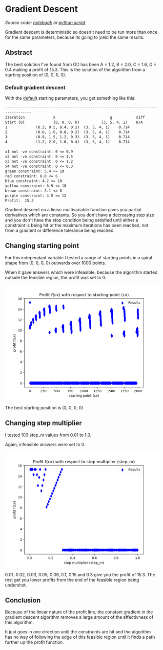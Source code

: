 # Gradient Descent

_Source code: [notebook](./gradientDescent.ipynb) or [python script](./gradientDescent.py)_

Gradient descent is deterministic so doesn't need to be run more than once for the same parameters, because its going to yield the same results.

## Abstract

The best solution I've found from GD has been A = 1.2, B = 2.0, C = 1.6, D = 0.4 making a profit of 15.3. This is the solution of the algorithm from a starting position of (0, 0, 0, 0).

### Default gradient descent

With the [default](./gradientDescent.py#L106) starting parameters, you get something like this:

```
----------------------------------------------------------------------------------
Iteration             X                         g	        diff
Start (0)             (0, 0, 0, 0)	        (3, 5, 4, 1)	N/A
1		      (0.3, 0.5, 0.4, 0.1)	(3, 5, 4, 1)	0.714
2		      (0.6, 1.0, 0.8, 0.2)	(3, 5, 4, 1)	0.714
3		      (0.9, 1.5, 1.2, 0.3)	(3, 5, 4, 1)	0.714
4		      (1.2, 2.0, 1.6, 0.4)	(3, 5, 4, 1)	0.714

x1 not -ve constraint: 0 <= 0.9
x2 not -ve constraint: 0 <= 1.5
x3 not -ve constraint: 0 <= 1.2
x4 not -ve constraint: 0 <= 0.3
green constraint: 5.4 <= 10
red constraint: 6.0 <= 6
blue constraint: 4.2 <= 10
yellow constraint: 6.9 <= 18
brown constraint: 2.1 <= 8
purple constraint: 4.5 <= 12
Profit:  15.3
```

Gradient descent on a linear multivariable function gives you partial derivatives which are constants. So you don't have a decreasing step size and you don't have the stop condition being satisfied until either a constraint is being hit or the maximum iterations has been reached; not from a gradient or difference tolerance being reached.

## Changing starting point

For this independant variable I tested a range of starting points in a spiral shape from (0, 0, 0, 0) outwards over 1000 points.

When it gave answers which were infeasible, because the algorithm started outside the feasible region, the profit was set to 0.

![GD](./profit_with_starting_point.png?raw=true "Profit against starting point.")

The best starting position is (0, 0, 0, 0)

## Changing step multiplier

I tested 100 step_m values from 0.01 to 1.0.

Again, infeasible answers were set to 0.

![GD](./profit_with_step_m.png?raw=true "Profit against step multipliers.")

0.01, 0.02, 0.03, 0.05, 0.06, 0.1, 0.15 and 0.3 give you the profit of 15.3. The rest get you lower profits from the end of the feasible region being undershot.

## Conclusion

Because of the linear nature of the profit line, the constant gradient in the gradient descent algorithm removes a large amount of the effectivness of this algorithm.

It just goes in one direction until the constraints are hit and the algorithm has no way of following the edge of this feasible region until it finds a path further up the profit function.
